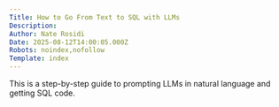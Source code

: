 ```yaml
---
Title: How to Go From Text to SQL with LLMs
Description: 
Author: Nate Rosidi
Date: 2025-08-12T14:00:05.000Z
Robots: noindex,nofollow
Template: index
---
```

This is a step-by-step guide to prompting LLMs in natural language and getting SQL code.